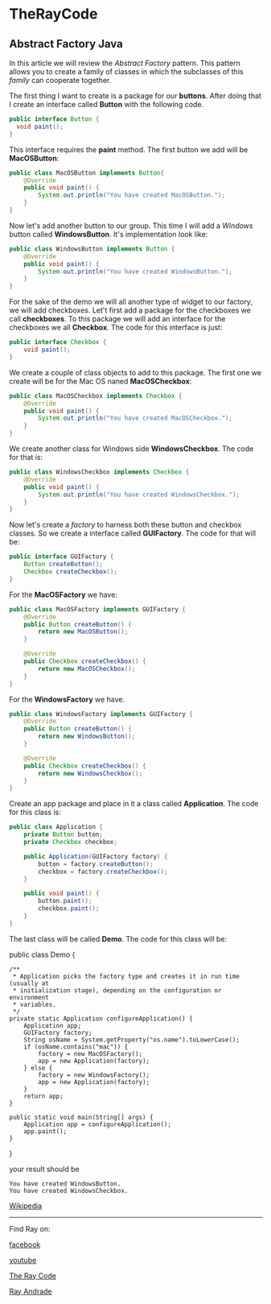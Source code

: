 # TheRayCode
## Abstract Factory Java

In this article we will review the *Abstract Factory* pattern.
This pattern allows you to create a family of classes in which the subclasses of this *family* can cooperate together.

The first thing I want to create is a package for our **buttons**. 
After doing that I create an interface called **Button** with the following code.
```java
public interface Button {
  void paint();
}
```

This interface requires the **paint** method.
The first button we add will be **MacOSButton**:

```java
public class MacOSButton implements Button{
    @Override
    public void paint() {
        System.out.println("You have created MacOSButton.");
    }
}
```
Now let's add another button to our group.
This time I will add a *Windows* button called **WindowsButton**.
It's implementation look like:
```java
public class WindowsButton implements Button {
    @Override
    public void paint() {
        System.out.println("You have created WindowsButton.");
    }
}
```
For the sake of the demo we will all another type of widget to our factory, we will add checkboxes.
Let't first add a package for the checkboxes we call **checkboxes**.
To this package we will add an interface for the checkboxes we all **Checkbox**.
The code for this interface is just:
```java
public interface Checkbox {
    void paint();
}
```
We create a couple of class objects to add to this package.
The first one we create will be for the Mac OS naned **MacOSCheckbox**:
```java
public class MacOSCheckbox implements Checkbox {
    @Override
    public void paint() {
        System.out.println("You have created MacOSCheckbox.");
    }
}
```
We create another class for Windows side  **WindowsCheckbox**. The code for that is:
```java
public class WindowsCheckbox implements Checkbox {
    @Override
    public void paint() {
        System.out.println("You have created WindowsCheckbox.");
    }
}
```
Now let's create a *factory* to harness both these button and checkbox classes.
So we create a interface called **GUIFactory**.
The code for that will be:
```java
public interface GUIFactory {
    Button createButton();
    Checkbox createCheckbox();
}
```
For the **MacOSFactory** we have:
```java
public class MacOSFactory implements GUIFactory {
    @Override
    public Button createButton() {
        return new MacOSButton();
    }

    @Override
    public Checkbox createCheckbox() {
        return new MacOSCheckbox();
    }
}
```
For the **WindowsFactory** we have.
```java
public class WindowsFactory implements GUIFactory {
    @Override
    public Button createButton() {
        return new WindowsButton();
    }

    @Override
    public Checkbox createCheckbox() {
        return new WindowsCheckbox();
    }
}
```
Create an app package and place in it a class called **Application**. 
The code for this class is:
```java
public class Application {
    private Button button;
    private Checkbox checkbox;

    public Application(GUIFactory factory) {
        button = factory.createButton();
        checkbox = factory.createCheckbox();
    }

    public void paint() {
        button.paint();
        checkbox.paint();
    }
}
```
The last class will be called **Demo**.
The code for this class will be:

public class Demo {

    /**
     * Application picks the factory type and creates it in run time (usually at
     * initialization stage), depending on the configuration or environment
     * variables.
     */
    private static Application configureApplication() {
        Application app;
        GUIFactory factory;
        String osName = System.getProperty("os.name").toLowerCase();
        if (osName.contains("mac")) {
            factory = new MacOSFactory();
            app = new Application(factory);
        } else {
            factory = new WindowsFactory();
            app = new Application(factory);
        }
        return app;
    }

    public static void main(String[] args) {
        Application app = configureApplication();
        app.paint();
    }
}


your result should be

```
You have created WindowsButton.
You have created WindowsCheckbox.
```



[Wikipedia](https://en.wikipedia.org/wiki/Abstract_factory_pattern)


----------------------------------------------------------------------------------------------------

Find Ray on:

[facebook](https://www.facebook.com/TheRayCode/)

[youtube](https://www.youtube.com/user/AndradeRay/)

[The Ray Code](https://www.RayAndrade.com)

[Ray Andrade](https://www.RayAndrade.org)


















